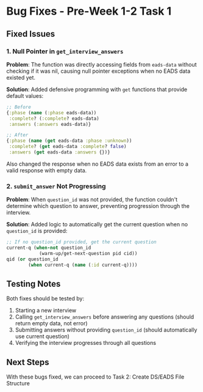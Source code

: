 # Bug Fixes - Pre-Week 1-2 Task 1

## Fixed Issues

### 1. Null Pointer in `get_interview_answers`

**Problem**: The function was directly accessing fields from `eads-data` without checking if it was nil, causing null pointer exceptions when no EADS data existed yet.

**Solution**: Added defensive programming with `get` functions that provide default values:
```clojure
;; Before
{:phase (name (:phase eads-data))
 :complete? (:complete? eads-data)
 :answers (:answers eads-data)}

;; After  
{:phase (name (get eads-data :phase :unknown))
 :complete? (get eads-data :complete? false)
 :answers (get eads-data :answers {})}
```

Also changed the response when no EADS data exists from an error to a valid response with empty data.

### 2. `submit_answer` Not Progressing

**Problem**: When `question_id` was not provided, the function couldn't determine which question to answer, preventing progression through the interview.

**Solution**: Added logic to automatically get the current question when no `question_id` is provided:
```clojure
;; If no question_id provided, get the current question
current-q (when-not question_id
            (warm-up/get-next-question pid cid))
qid (or question_id
        (when current-q (name (:id current-q))))
```

## Testing Notes

Both fixes should be tested by:
1. Starting a new interview
2. Calling `get_interview_answers` before answering any questions (should return empty data, not error)
3. Submitting answers without providing `question_id` (should automatically use current question)
4. Verifying the interview progresses through all questions

## Next Steps

With these bugs fixed, we can proceed to Task 2: Create DS/EADS File Structure